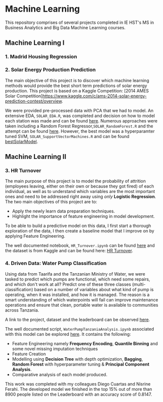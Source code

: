 # Machine Learning

This repository comprises of several projects completed in IE HST's MS in Business Analytics and Big Data Machine Learning courses.

## Machine Learning I

### 1. Madrid Housing Regression

### 2. Solar Energy Production Prediction

The main objective of this project is to discover which machine learning methods would provide the best short term predictions of solar energy production. This project is based on a Kaggle Competition: [2014 AMES Solar Competition]https://www.kaggle.com/c/ams-2014-solar-energy-prediction-contest/overview.

We were provided pre-processed data with PCA that we had to model. An extensive EDA, `SOLAR_EDA.R`, was completed and decision on how to model each station was made and can be found [here](https://github.com/maz2198/Machine-Learning/blob/master/ML1/SolarEnergyPrediction/SOLAR_EDA.R). Numerous approaches were taken including a Random Forest Regressor,`SOLAR_RandomForest.R` and the attempt can be found [here](https://github.com/maz2198/Machine-Learning/blob/master/ML1/SolarEnergyPrediction/SOLAR_RandomForest.R). However, the best model was a hyperparamter tuned SVM, `SOLAR_SupportVectorMachines.R` and can be found [bestSolarModel](https://github.com/maz2198/Machine-Learning/blob/master/ML1/SolarEnergyPrediction/SOLAR_SupportVectorMachines.R).

## Machine Learning II

### 3. HR Turnover

The main purpose of this project is to model the probability of attrition (employees leaving, either on their own or because they got fired) of each individual, as well as to understand which variables are the most important ones and need to be addressed right away using *only* **Logistic Regression**. The two main objectives of this project are to:
- Apply the newly learn data preparation techniques. 
- Highlight the importance of feature engineering in model development.

To be able to build a predictive model on this data, I first start a thorough exploration of the data, I then create a baseline model that I improve on by applying Feature Engineering.

The well documented notebook, `HR_Turnover.ipynb` can be found [here](https://github.com/maz2198/Machine-Learning/blob/master/ML2/HR_Turnover.ipynb) and the dataset is from Kaggle and can be found here: [HR Turnover](https://www.kaggle.com/giripujar/hr-analytics).

### 4. Driven Data: Water Pump Classification

Using data from Taarifa and the Tanzanian Ministry of Water, we were tasked to predict which pumps are functional, which need some repairs, and which don't work at all? Predict one of these three classes (multi-classification) based on a number of variables about what kind of pump is operating, when it was installed, and how it is managed. The reason is a smart understanding of which waterpoints will fail can improve maintenance operations and ensure that clean, portable water is available to communities across Tanzania.

A link to the project, dataset and the leaderboard can be observed [here](https://www.drivendata.org/competitions/7/pump-it-up-data-mining-the-water-table/).

The well documented script, `WaterPumpTanzaniaAnalysis.ipynb` associated with this model can be explored [here](https://github.com/maz2198/Machine-Learning/blob/master/ML2/WaterPumpTanzaniaAnalysis.ipynb). It contains the following:
 - Feature Engineering namely **Frequency Encoding**, **Quantile Binning** and some novel missing imputation techniques 
 - Feature Creation 
 - Modelling using **Decision Tree** with depth optimization, **Bagging**, **Random Forest** with hyperparameter tuning & **Principal Component Analysis**.
 - Comparative analysis of each model produced.

This work was completed with my colleagues Diego Cuartas and Nisrine Ferahi. The developed model we finished in the top 15% out of more than 8900 people listed on the Leaderboard with an accuracy score of 0.8147.

